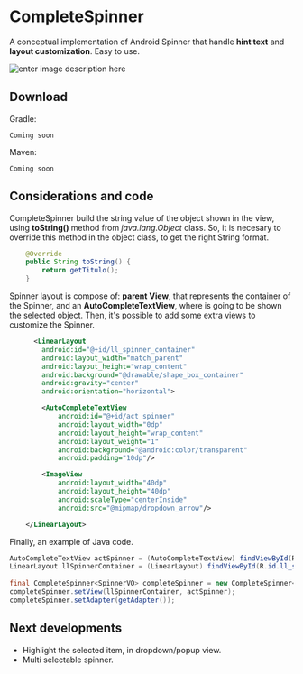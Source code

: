 CompleteSpinner
=======

A conceptual implementation of Android Spinner that handle **hint text** and **layout customization**. Easy to use.

![enter image description here](http://oi62.tinypic.com/2rfsufq.jpg)

Download
--------

Gradle:

    Coming soon

Maven:

    Coming soon

Considerations and code
--------

CompleteSpinner build the string value of the object shown in the view, using **toString()** method from *java.lang.Object* class. So, it is necesary to override this method in the object class, to get the right String format.
```java
    @Override
    public String toString() {
        return getTitulo();
    }
```
 
 
Spinner layout is compose of: **parent View**, that represents the container of the Spinner, and an **AutoCompleteTextView**, where is going to be shown the selected object. Then, it's possible to add some extra views to customize the Spinner.
```xml
      <LinearLayout
        android:id="@+id/ll_spinner_container"
        android:layout_width="match_parent"
        android:layout_height="wrap_content"
        android:background="@drawable/shape_box_container"
        android:gravity="center"
        android:orientation="horizontal">

        <AutoCompleteTextView
            android:id="@+id/act_spinner"
            android:layout_width="0dp"
            android:layout_height="wrap_content"
            android:layout_weight="1"
            android:background="@android:color/transparent"
            android:padding="10dp"/>

        <ImageView
            android:layout_width="40dp"
            android:layout_height="40dp"
            android:scaleType="centerInside"
            android:src="@mipmap/dropdown_arrow"/>

    </LinearLayout>
```

Finally, an example of Java code.
```java
AutoCompleteTextView actSpinner = (AutoCompleteTextView) findViewById(R.id.act_spinner);
LinearLayout llSpinnerContainer = (LinearLayout) findViewById(R.id.ll_spinner_container);
        
final CompleteSpinner<SpinnerVO> completeSpinner = new CompleteSpinner<SpinnerVO>(this, SpinnerMode.MODE_POPUP);
completeSpinner.setView(llSpinnerContainer, actSpinner);
completeSpinner.setAdapter(getAdapter());
```

Next developments
--------

- Highlight the selected item, in dropdown/popup view.
- Multi selectable spinner.
